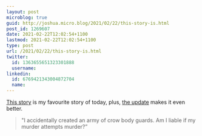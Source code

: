 ```yaml
---
layout: post
microblog: true
guid: http://joshua.micro.blog/2021/02/22/this-story-is.html
post_id: 1269607
date: 2021-02-22T12:02:54+1100
lastmod: 2021-02-22T12:02:54+1100
type: post
url: /2021/02/22/this-story-is.html
twitter:
  id: 1363655651323301888
  username: 
linkedin:
  id: 6769421343004872704
  name: 
---
```

[This story](https://www.reddit.com/r/legaladvice/comments/ki6fnd/oregon_i_accidentally_created_an_army_of_crow/) is my favourite story of today, plus, [the update](https://www.reddit.com/r/legaladvice/comments/lobhtj/oregon_i_accidentally_created_an_army_of_crow/) makes it even better.

> "I accidentally created an army of crow body guards. Am I liable if my murder attempts murder?”
